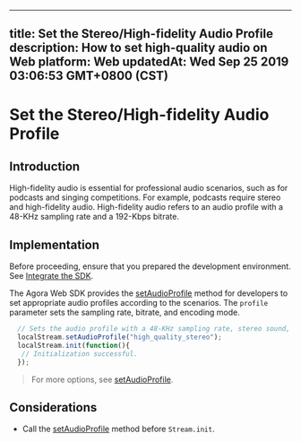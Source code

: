 
---
title: Set the Stereo/High-fidelity Audio Profile
description: How to set high-quality audio on Web
platform: Web
updatedAt: Wed Sep 25 2019 03:06:53 GMT+0800 (CST)
---
# Set the Stereo/High-fidelity Audio Profile
## Introduction 

High-fidelity audio is essential for professional audio scenarios, such as for podcasts and singing competitions. For example, podcasts require stereo and high-fidelity audio. High-fidelity audio refers to an audio profile with a 48-KHz sampling rate and a 192-Kbps bitrate. 


## Implementation
Before proceeding, ensure that you prepared the development environment. See [Integrate the SDK](../../en/Audio%20Broadcast/web_prepare.md).

The Agora Web SDK provides the [setAudioProfile](https://docs.agora.io/en/Audio%20Broadcast/API%20Reference/web/interfaces/agorartc.stream.html#setaudioprofile) method for developers to set appropriate audio profiles according to the scenarios. The `profile` parameter sets the sampling rate, bitrate, and encoding mode.

```javascript
  // Sets the audio profile with a 48-KHz sampling rate, stereo sound, and 192-Kbps bitrate.
  localStream.setAudioProfile("high_quality_stereo");
  localStream.init(function(){
   // Initialization successful.
  });
```

> For more options, see [setAudioProfile](https://docs.agora.io/en/Audio%20Broadcast/API%20Reference/web/interfaces/agorartc.stream.html#setaudioprofile).

## Considerations

- Call the [setAudioProfile](https://docs.agora.io/en/Audio%20Broadcast/API%20Reference/web/interfaces/agorartc.stream.html#setaudioprofile) method before `Stream.init`.

